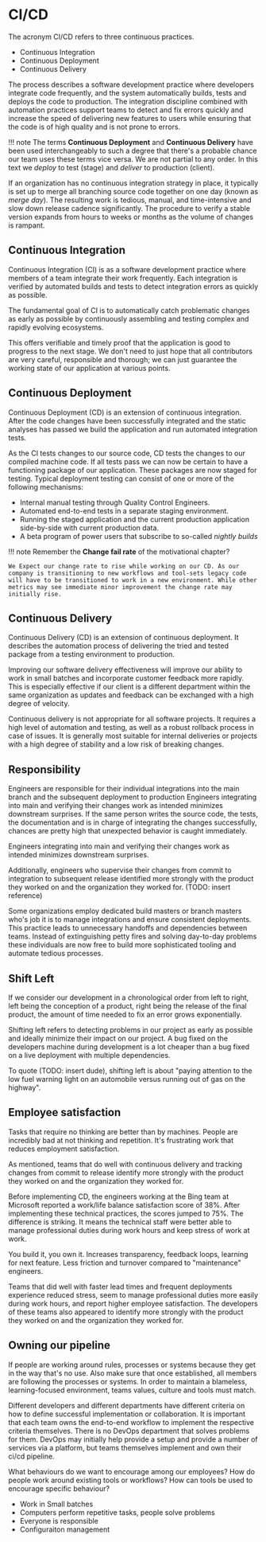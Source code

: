 # CI/CD

The acronym CI/CD refers to three continuous practices.

- Continuous Integration
- Continuous Deployment
- Continuous Delivery

The process describes a software development practice where developers integrate code frequently, and the system automatically builds, tests and deploys the code to production. The integration discipline combined with automation practices support teams to detect and fix errors quickly and increase the speed of delivering new features to users while ensuring that the code is of high quality and is not prone to errors.

!!! note
    The terms **Continuous Deployment** and **Continuous Delivery** have been used interchangeably to such a degree that there's a probable chance our team uses these terms vice versa. We are not partial to any order. In this text we *deploy* to test (stage) and *deliver* to production (client).

If an organization has no continuous integration strategy in place, it typically is set up to merge all branching source code together on one day (known as *merge day*). The resulting work is tedious, manual, and time-intensive and slow down release cadence significantly. The procedure to verify a stable version expands from hours to weeks or months as the volume of changes is rampant.

## Continuous Integration

Continuous Integration (CI) is as a software development practice where members of a team integrate their work frequently. Each integration is verified by automated builds and tests to detect integration errors as quickly as possible.

The fundamental goal of CI is to automatically catch problematic changes as early as possible by continuously assembling and testing complex and rapidly evolving ecosystems.

This offers verifiable and timely proof that the application is good to progress to the next stage. We don't need to just hope that all contributors are very careful, responsible and thorough; we can just guarantee the working state of our application at various points.

## Continuous Deployment

Continuous Deployment (CD) is an extension of continuous integration. After the code changes have been successfully integrated and the static analyses has passed we build the application and run automated integration tests.

As the CI tests changes to our source code, CD tests the changes to our compiled machine code. If all tests pass we can now be certain to have a functioning package of our application. These packages are now staged for testing. Typical deployment testing can consist of one or more of the following mechanisms:

- Internal manual testing through Quality Control Engineers.
- Automated end-to-end tests in a separate staging environment.
- Running the staged application and the current production application side-by-side with current production data.
- A beta program of power users that subscribe to so-called *nightly builds*

!!! note
    Remember the **Change fail rate** of the motivational chapter?

    We Expect our change rate to rise while working on our CD. As our company is transitioning to new workflows and tool-sets legacy code will have to be transitioned to work in a new environment. While other metrics may see immediate minor improvement the change rate may initially rise.

## Continuous Delivery

Continuous Delivery (CD) is an extension of continuous deployment. It describes the automation process of delivering the tried and tested package from a testing environment to production.

Improving our software delivery effectiveness will improve our ability to work in small batches and incorporate customer feedback more rapidly. This is especially effective if our client is a different department within the same organization as updates and feedback can be exchanged with a high degree of velocity.

Continuous delivery is not appropriate for all software projects. It requires a high level of automation and testing, as well as a robust rollback process in case of issues. It is generally most suitable for internal deliveries or projects with a high degree of stability and a low risk of breaking changes.

## Responsibility

Engineers are responsible for their individual integrations into the main branch and the subsequent deployment to production Engineers integrating into main and verifying their changes work as intended minimizes downstream surprises. If the same person writes the source code, the tests, the documentation and is in charge of integrating the changes successfully, chances are pretty high that unexpected behavior is caught immediately.

Engineers integrating into main and verifying their changes work as intended minimizes downstream surprises.

Additionally, engineers who supervise their changes from commit to integration to subsequent release identified more strongly with the product they worked on and the organization they worked for. (TODO: insert reference)


Some organizations employ dedicated build masters or branch masters who's job it is to manage integrations and ensure consistent deployments. This practice leads to unnecessary handoffs and dependencies between teams. Instead of extinguishing petty fires and solving day-to-day problems these individuals are now free to build more sophisticated tooling and automate tedious processes.

## Shift Left

If we consider our development in a chronological order from left to right, left being the conception of a product, right being the release of the final product, the amount of time needed to fix an error grows exponentially.

Shifting left refers to detecting problems in our project as early as possible and ideally minimize their impact on our project. A bug fixed on the developers machine during development is a lot cheaper than a bug fixed on a live deployment with multiple dependencies.

To quote (TODO: insert dude), shifting left is about "paying attention to the low fuel warning light on an automobile versus running out of gas on the highway".

## Employee satisfaction

Tasks that require no thinking are better than by machines. People are incredibly bad at not thinking and repetition. It's frustrating work that reduces employment satisfaction.

As mentioned, teams that do well with continuous delivery and tracking changes from commit to release identify more strongly with the product they worked on and the organization they worked for.

Before implementing CD, the engineers working at the Bing team at Microsoft reported a work/life balance satisfaction score of 38%. After implementing these technical practices, the scores jumped to 75%. The difference is striking. It means the technical staff were better able to manage professional duties during work hours and keep stress of work at work.

You build it, you own it. Increases transparency, feedback loops, learning for next feature. Less friction and turnover compared to "maintenance" engineers.

Teams that did well with faster lead times and frequent deployments experience reduced stress, seem to manage professional duties more easily during work hours, and report higher employee satisfaction. The developers of these teams also appeared to identify more strongly with the product they worked on and the organization they worked for.

## Owning our pipeline

If people are working around rules, processes or systems because they get in the way that's no use.
Also make sure that once established, all members are following the processes or systems.
In order to maintain a blameless, learning-focused environment, teams values, culture and tools must match.

Different developers and different departments have different criteria on how to define successful implementation or collaboration. It is important that each team owns the end-to-end workflow to implement the respective criteria themselves. There is no DevOps department that solves problems for them. DevOps may initially help provide a setup and provide a number of services via a platform, but teams themselves implement and own their ci/cd pipeline.

What behaviours do we want to encourage among our employees?
How do people work around existing tools or workflows?
How can tools be used to encourage specific behaviour?

- Work in Small batches
- Computers perform repetitive tasks, people solve problems
- Everyone is responsible
- Configuraiton management
